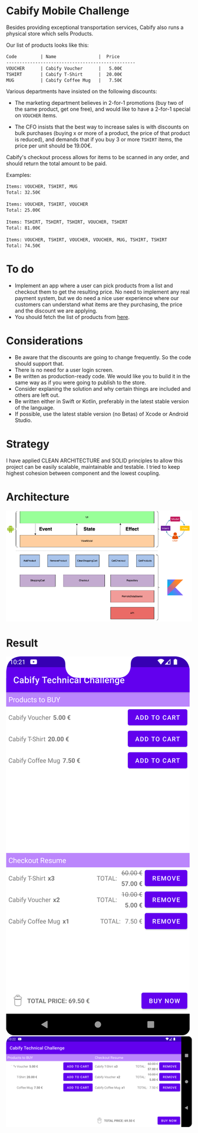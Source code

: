# Cabify Mobile Challenge

Besides providing exceptional transportation services, Cabify also runs a physical store which sells Products.

Our list of products looks like this:

``` 
Code         | Name                |  Price
-------------------------------------------------
VOUCHER      | Cabify Voucher      |   5.00€
TSHIRT       | Cabify T-Shirt      |  20.00€
MUG          | Cabify Coffee Mug   |   7.50€
```

Various departments have insisted on the following discounts:

* The marketing department believes in 2-for-1 promotions (buy two of the same product, get one free), and would like to have a 2-for-1 special on `VOUCHER` items.

* The CFO insists that the best way to increase sales is with discounts on bulk purchases (buying x or more of a product, the price of that product is reduced), and demands that if you buy 3 or more `TSHIRT` items, the price per unit should be 19.00€.

Cabify's checkout process allows for items to be scanned in any order, and should return the total amount to be paid.

Examples:

    Items: VOUCHER, TSHIRT, MUG
    Total: 32.50€

    Items: VOUCHER, TSHIRT, VOUCHER
    Total: 25.00€

    Items: TSHIRT, TSHIRT, TSHIRT, VOUCHER, TSHIRT
    Total: 81.00€

    Items: VOUCHER, TSHIRT, VOUCHER, VOUCHER, MUG, TSHIRT, TSHIRT
    Total: 74.50€


# To do
- Implement an app where a user can pick products from a list and checkout them to get the resulting price. No need to implement any real payment system, but we do need a nice user experience where our customers can understand what items are they purchasing, the price and the discount we are applying.
- You should fetch the list of products from [here](https://gist.githubusercontent.com/palcalde/6c19259bd32dd6aafa327fa557859c2f/raw/ba51779474a150ee4367cda4f4ffacdcca479887/Products.json).

# Considerations
- Be aware that the discounts are going to change frequently. So the code should support that.
- There is no need for a user login screen.
- Be written as production-ready code. We would like you to build it in the same way as if you were going to publish to the store.
- Consider explaning the solution and why certain things are included and others are left out.
- Be written either in Swift or Kotlin, preferably in the latest stable version of the language.
- If possible, use the latest stable version (no Betas) of Xcode or Android Studio.

# Strategy

I have applied CLEAN ARCHITECTURE and SOLID principles to allow this project can be easily scalable, maintainable and testable.
I tried to keep highest cohesion between component and the lowest coupling.

# Architecture

![alt text](./arch_diagram.png)

# Result
![alt text](./Screenshot_20230121_222152.png)
![alt text](./Screenshot_20230121_222207.png)
